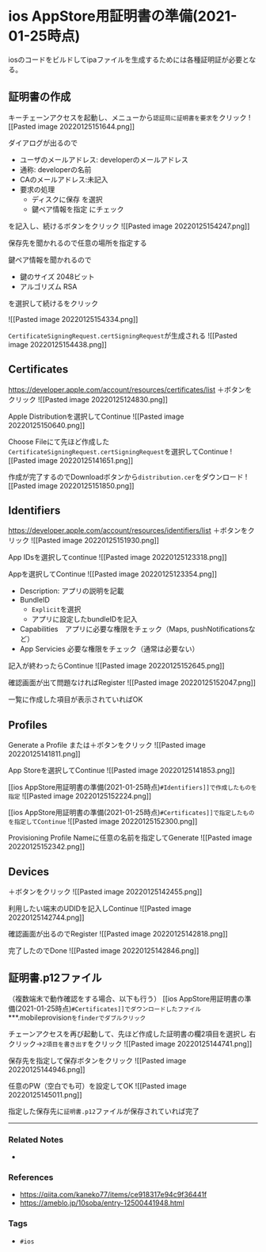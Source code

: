 # ios AppStore用証明書の準備(2021-01-25時点)

iosのコードをビルドしてipaファイルを生成するためには各種証明証が必要となる。


## 証明書の作成
キーチェーンアクセスを起動し、メニューから`認証局に証明書を要求`をクリック
![[Pasted image 20220125151644.png]]

ダイアログが出るので
- ユーザのメールアドレス: developerのメールアドレス  
- 通称: developerの名前  
- CAのメールアドレス:未記入
- 要求の処理
	- ディスクに保存 を選択
	- 鍵ペア情報を指定 にチェック

を記入し、続けるボタンをクリック
![[Pasted image 20220125154247.png]]

保存先を聞かれるので任意の場所を指定する

鍵ペア情報を聞かれるので
- 鍵のサイズ 2048ビット
- アルゴリズム RSA

を選択して続けるをクリック

![[Pasted image 20220125154334.png]]


`CertificateSigningRequest.certSigningRequest`が生成される
![[Pasted image 20220125154438.png]]


## Certificates
https://developer.apple.com/account/resources/certificates/list 
＋ボタンをクリック
![[Pasted image 20220125124830.png]]

Apple Distributionを選択してContinue
![[Pasted image 20220125150640.png]]

Choose Fileにて先ほど作成した`CertificateSigningRequest.certSigningRequest`を選択してContinue
![[Pasted image 20220125141651.png]]

作成が完了するのでDownloadボタンから`distribution.cer`をダウンロード
![[Pasted image 20220125151850.png]]

## Identifiers
https://developer.apple.com/account/resources/identifiers/list
＋ボタンをクリック
![[Pasted image 20220125151930.png]]

App IDsを選択してcontinue
![[Pasted image 20220125123318.png]]

Appを選択してContinue
![[Pasted image 20220125123354.png]]

- Description: アプリの説明を記載
- BundleID
	- `Explicit`を選択
	- アプリに設定したbundleIDを記入
- Capabilities　アプリに必要な権限をチェック（Maps, pushNotificationsなど）
- App Servicies 必要な権限をチェック（通常は必要ない）

記入が終わったらContinue
![[Pasted image 20220125152645.png]]

確認画面が出て問題なければRegister
![[Pasted image 20220125152047.png]]

一覧に作成した項目が表示されていればOK

## Profiles
Generate a Profile または＋ボタンをクリック
![[Pasted image 20220125141811.png]]

App Storeを選択してContinue
![[Pasted image 20220125141853.png]]

[[ios AppStore用証明書の準備(2021-01-25時点)`#Identifiers]]で作成したものを指定`
![[Pasted image 20220125152224.png]]

[[ios AppStore用証明書の準備(2021-01-25時点)`#Certificates]]で指定したものを指定してContinue`
![[Pasted image 20220125152300.png]]

Provisioning Profile Nameに任意の名前を指定してGenerate
![[Pasted image 20220125152342.png]]

## Devices
＋ボタンをクリック
![[Pasted image 20220125142455.png]]

利用したい端末のUDIDを記入しContinue
![[Pasted image 20220125142744.png]]

確認画面が出るのでRegister
![[Pasted image 20220125142818.png]]

完了したのでDone
![[Pasted image 20220125142846.png]]

## 証明書.p12ファイル
（複数端末で動作確認をする場合、以下も行う）
[[ios AppStore用証明書の準備(2021-01-25時点)`#Certificates]]でダウンロードしたファイル`***.mobileprovision`をfinderでダブルクリック`

チェーンアクセスを再び起動して、先ほど作成した証明書の欄2項目を選択し
右クリック→`2項目を書き出す`をクリック
![[Pasted image 20220125144741.png]]

保存先を指定して保存ボタンをクリック
![[Pasted image 20220125144946.png]]

任意のPW（空白でも可）を設定してOK
![[Pasted image 20220125145011.png]]

指定した保存先に`証明書.p12`ファイルが保存されていれば完了

---
### Related Notes
- 

### References
- https://qiita.com/kaneko77/items/ce918317e94c9f36441f
- https://ameblo.jp/10soba/entry-12500441948.html

### Tags
- `#ios`